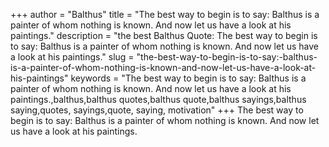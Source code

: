 +++
author = "Balthus"
title = "The best way to begin is to say: Balthus is a painter of whom nothing is known. And now let us have a look at his paintings."
description = "the best Balthus Quote: The best way to begin is to say: Balthus is a painter of whom nothing is known. And now let us have a look at his paintings."
slug = "the-best-way-to-begin-is-to-say:-balthus-is-a-painter-of-whom-nothing-is-known-and-now-let-us-have-a-look-at-his-paintings"
keywords = "The best way to begin is to say: Balthus is a painter of whom nothing is known. And now let us have a look at his paintings.,balthus,balthus quotes,balthus quote,balthus sayings,balthus saying,quotes, sayings,quote, saying, motivation"
+++
The best way to begin is to say: Balthus is a painter of whom nothing is known. And now let us have a look at his paintings.

